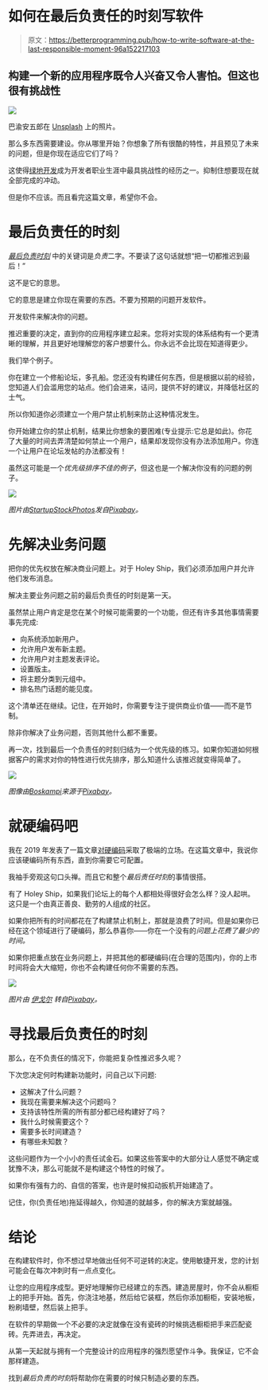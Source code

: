 # 如何在最后负责任的时刻写软件

> 原文：<https://betterprogramming.pub/how-to-write-software-at-the-last-responsible-moment-96a152217103>

## 构建一个新的应用程序既令人兴奋又令人害怕。但这也很有挑战性

![](img/b07560cdc2754676e80abd084bfb0c5d.png)

巴渝安五郎在 [Unsplash](https://unsplash.com/s/photos/cliff?utm_source=unsplash&utm_medium=referral&utm_content=creditCopyText) 上的照片。

那么多东西需要建设。你从哪里开始？你想象了所有很酷的特性，并且预见了未来的问题，但是你现在适应它们了吗？

这使得[绿地开发](https://medium.com/better-programming/the-greenfield-paradox-why-is-building-a-new-app-so-easy-and-also-so-hard-b3cc58552ab)成为开发者职业生涯中最具挑战性的经历之一。抑制住想要现在就全部完成的冲动。

但是你不应该。而且看完这篇文章，希望你不会。

# 最后负责任的时刻

[*最后负责时刻*](https://innolution.com/resources/glossary/last-responsible-moment-lrm) 中的关键词是*负责*二字。不要读了这句话就想“把一切都推迟到最后！”

这不是它的意思。

它的意思是建立你现在需要的东西。不要为预期的问题开发软件。

开发软件来解决你的问题。

推迟重要的决定，直到你的应用程序建立起来。您将对实现的体系结构有一个更清晰的理解，并且更好地理解您的客户想要什么。你永远不会比现在知道得更少。

我们举个例子。

你在建立一个修船论坛，多孔船。您还没有构建任何东西，但是根据以前的经验，您知道人们会滥用您的站点。他们会进来，诘问，提供不好的建议，并降低社区的士气。

所以你知道你必须建立一个用户禁止机制来防止这种情况发生。

你开始建立你的禁止机制，结果比你想象的要困难(专业提示:它总是如此)。你花了大量的时间去弄清楚如何禁止一个用户，结果却发现你没有办法添加用户。你连一个让用户在论坛发帖的办法都没有！

虽然这可能是一个*优先级排序不佳的例子*，但这也是一个解决你没有的问题的例子。

![](img/a03a672403d76e676add5a15dd7a5429.png)

*图片由*[*StartupStockPhotos*](https://pixabay.com/users/startupstockphotos-690514/?utm_source=link-attribution&utm_medium=referral&utm_campaign=image&utm_content=3267505)*发自*[*Pixabay*](https://pixabay.com/?utm_source=link-attribution&utm_medium=referral&utm_campaign=image&utm_content=3267505)*。*

# 先解决业务问题

把你的优先权放在解决商业问题上。对于 Holey Ship，我们必须添加用户并允许他们发布消息。

解决主要业务问题之前的最后负责任的时刻是第一天。

虽然禁止用户肯定是您在某个时候可能需要的一个功能，但还有许多其他事情需要事先完成:

*   向系统添加新用户。
*   允许用户发布新主题。
*   允许用户对主题发表评论。
*   设置版主。
*   将主题分类到元组中。
*   排名热门话题的能见度。

这个清单还在继续。记住，在开始时，你需要专注于提供商业价值——而不是节制。

除非你解决了业务问题，否则其他什么都不重要。

再一次，找到最后一个负责任的时刻归结为一个优先级的练习。如果你知道如何根据客户的需求对你的特性进行优先排序，那么知道什么该推迟就变得简单了。

![](img/8e25f0174a6c5996bbc0b3d55ed19bac.png)

*图像由*[*Boskampi*](https://pixabay.com/users/boskampi-3788146/?utm_source=link-attribution&utm_medium=referral&utm_campaign=image&utm_content=1873831)*来源于*[*Pixabay*](https://pixabay.com/?utm_source=link-attribution&utm_medium=referral&utm_campaign=image&utm_content=1873831)*。*

# 就硬编码吧

我在 2019 年发表了一篇文章[对硬编码](https://medium.com/better-programming/new-project-just-hardcode-it-bac72e1a231e)采取了极端的立场。在这篇文章中，我说你应该硬编码所有东西，直到你需要它可配置。

我袖手旁观这句口头禅。而且它和整个*最后责任时刻*的事情很搭。

有了 Holey Ship，如果我们论坛上的每个人都相处得很好会怎么样？没人起哄。这只是一个由真正善良、勤劳的人组成的社区。

如果你把所有的时间都花在了构建禁止机制上，那就是浪费了时间。但是如果你已经在这个领域进行了硬编码，那么恭喜你——你在一个没有的*问题上花费了最少的时间。*

如果你把重点放在业务问题上，并把其他的都硬编码(在合理的范围内)，你的上市时间将会大大缩短，你也不会构建任何你不需要的东西。

![](img/b4a33c5cad74a2a86f9d5befb8d312a1.png)

*图片由* [*伊戈尔*](https://pixabay.com/users/igorovsyannykov-6222956/?utm_source=link-attribution&utm_medium=referral&utm_campaign=image&utm_content=2693054) *转自*[*Pixabay*](https://pixabay.com/?utm_source=link-attribution&utm_medium=referral&utm_campaign=image&utm_content=2693054)*。*

# 寻找最后负责任的时刻

那么，在不负责任的情况下，你能把复杂性推迟多久呢？

下次您决定何时构建新功能时，问自己以下问题:

*   这解决了什么问题？
*   我现在需要来解决这个问题吗？
*   支持该特性所需的所有部分都已经构建好了吗？
*   我什么时候需要这个？
*   需要多长时间建造？
*   有哪些未知数？

这些问题作为一个小小的责任试金石。如果这些答案中的大部分让人感觉不确定或犹豫不决，那么可能就不是构建这个特性的时候了。

如果你有强有力的、自信的答案，也许是时候扣动扳机开始建造了。

记住，你(负责任地)拖延得越久，你知道的就越多，你的解决方案就越强。

# 结论

在构建软件时，你不想过早地做出任何不可逆转的决定。使用敏捷开发，您的计划可能会在每次冲刺时有一点点变化。

让您的应用程序成型。更好地理解你已经建立的东西。建造房屋时，你不会从橱柜上的把手开始。首先，你浇注地基，然后给它装框，然后你添加橱柜，安装地板，粉刷墙壁，然后装上把手。

在软件的早期做一个不必要的决定就像在没有瓷砖的时候挑选橱柜把手来匹配瓷砖。先弄进去，再决定。

从第一天起就与拥有一个完整设计的应用程序的强烈愿望作斗争。我保证，它不会那样建造。

找到*最后负责的时刻*将帮助你在需要的时候只制造必要的东西。